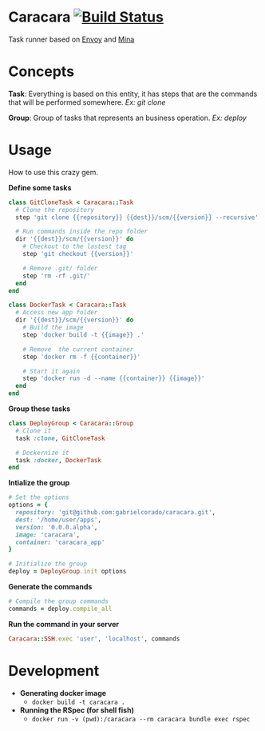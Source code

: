# Caracara [![Build Status](https://travis-ci.org/gabrielcorado/caracara.svg)](https://travis-ci.org/gabrielcorado/caracara)
Task runner based on [Envoy](http://laravel.com/docs/5.1/envoy) and [Mina](http://mina-deploy.github.io/mina/)

# Concepts
**Task**: Everything is based on this entity, it has steps that are the commands that will be performed somewhere. *Ex: git clone*

**Group**: Group of tasks that represents an business operation. *Ex: deploy*

# Usage
How to use this crazy gem.

**Define some tasks**
```ruby
class GitCloneTask < Caracara::Task
  # Clone the repository
  step 'git clone {{repository}} {{dest}}/scm/{{version}} --recursive'

  # Run commands inside the repo folder
  dir '{{dest}}/scm/{{version}}' do
    # Checkout to the lastest tag
    step 'git checkout {{version}}'

    # Remove .git/ folder
    step 'rm -rf .git/'
  end
end

class DockerTask < Caracara::Task
  # Access new app folder
  dir '{{dest}}/scm/{{version}}' do
    # Build the image
    step 'docker build -t {{image}} .'

    # Remove  the current container
    step 'docker rm -f {{container}}'

    # Start it again
    step 'docker run -d --name {{container}} {{image}}'
  end
end
```

**Group these tasks**
```ruby
class DeployGroup < Caracara::Group
  # Clone it
  task :clone, GitCloneTask

  # Dockernize it
  task :docker, DockerTask
end
```

**Intialize the group**
```ruby
# Set the options
options = {
  repository: 'git@github.com:gabrielcorado/caracara.git',
  dest: '/home/user/apps',
  version: '0.0.0.alpha',
  image: 'caracara',
  container: 'caracara_app'
}

# Initialize the group
deploy = DeployGroup.init options
```

**Generate the commands**
```ruby
# Compile the group commands
commands = deploy.compile_all
```

**Run the command in your server**
```ruby
Caracara::SSH.exec 'user', 'localhost', commands
```

# Development
* **Generating docker image**
  * `docker build -t caracara .`
* **Running the RSpec (for shell fish)**
  * `docker run -v (pwd):/caracara --rm caracara bundle exec rspec`
